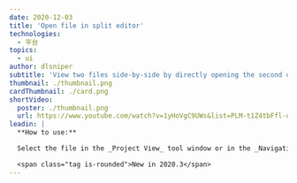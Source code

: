 ```yaml
---
date: 2020-12-03
title: 'Open file in split editor'
technologies:
  - 平台
topics:
  - ui
author: dlsniper
subtitle: 'View two files side-by-side by directly opening the second one in a split-editor mode'
thumbnail: ./thumbnail.png
cardThumbnail: ./card.png
shortVideo:
  poster: ./thumbnail.png
  url: https://www.youtube.com/watch?v=1yHoVgC9UWs&list=PLM-t1Z4tbFfl-umlMg_ND7gW9rGjTDzKt&index=16
leadin: |
  **How to use:**

  Select the file in the _Project View_ tool window or in the _Navigation Bar_ and use _Shift + Enter on Windows/Linux_ or _⇧ + Enter on macOS_ to open the file in a split editor view.

  <span class="tag is-rounded">New in 2020.3</span>
---
```



